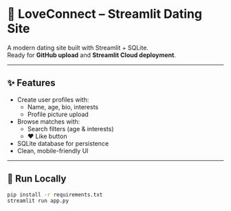 # 💖 LoveConnect – Streamlit Dating Site

A modern dating site built with Streamlit + SQLite.  
Ready for **GitHub upload** and **Streamlit Cloud deployment**.

---

## ✨ Features
- Create user profiles with:
  - Name, age, bio, interests
  - Profile picture upload
- Browse matches with:
  - Search filters (age & interests)
  - ❤️ Like button
- SQLite database for persistence
- Clean, mobile-friendly UI

---

## 🚀 Run Locally
```bash
pip install -r requirements.txt
streamlit run app.py

